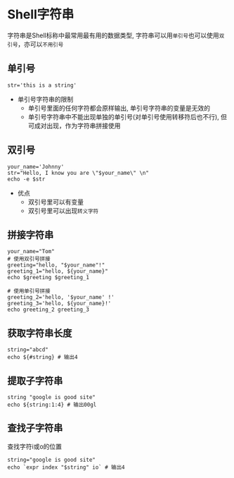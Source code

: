 # Shell字符串

字符串是Shell标称中最常用最有用的数据类型, 字符串可以用`单引号`也可以使用`双引号`，亦可以`不用引号`

## 单引号

```shell
str='this is a string'
```

- 单引号字符串的限制
  - 单引号里面的任何字符都会原样输出, 单引号字符串的变量是无效的
  - 单引号字符串中不能出现单独的单引号(对单引号使用转移符后也不行), 但可成对出现，作为字符串拼接使用

## 双引号

```shell
your_name='Johnny'
str="Hello, I know you are \"$your_name\" \n"
echo -e $str
```

- 优点
  - 双引号里可以有变量
  - 双引号里可以出现`转义字符`

## 拼接字符串

```shell
your_name="Tom"
# 使用双引号拼接
greeting="hello, "$your_name"!"
greeting_1="hello, ${your_name}"
echo $greeting $greeting_1

# 使用单引号拼接
greeting_2='hello, '$your_name' !'
greeting_3='hello, ${your_name}!'
echo greeting_2 greeting_3
```

## 获取字符串长度

```shell
string="abcd"
echo ${#string} # 输出4
```

## 提取子字符串

```shell
string "google is good site"
echo ${string:1:4} # 输出00gl
```

## 查找子字符串

查找字符i或o的位置

```shell
string="google is good site"
echo `expr index "$string" io` # 输出4
```

